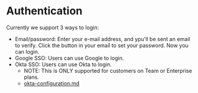 # Authentication

Currently we support 3 ways to login:

* Email/password: Enter your e-mail address, and ypu'll be sent an email to verify. Click the button in your email to set your password. Now you can login.
* Google SSO: Users can use Google to login.
* Okta SSO: Users can use Okta to login.
  * NOTE: This is ONLY supported for customers on Team or Enterprise plans.
  * [okta-configuration.md](okta-configuration.md "mention")
